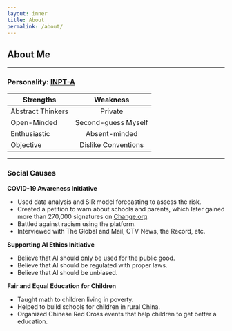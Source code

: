 ```yaml
---
layout: inner
title: About
permalink: /about/
---
```


## About Me
---
### Personality: [INPT-A](https://www.16personalities.com/profiles/142e9ccb7ed1a)

| **Strengths**      | **Weakness**        |
| ------------------ |:-------------------:|
| Abstract Thinkers  | Private             |
| Open-Minded        | Second-guess Myself |
| Enthusiastic       | Absent-minded       |
| Objective          | Dislike Conventions |

---

### Social Causes

**COVID-19 Awareness Initiative**

* Used data analysis and SIR model forecasting to assess the risk. 
* Created a petition to warn about schools and parents, which later gained more than 270,000 signatures on [Change.org](https://www.change.org/p/close-all-schools-in-canada-immediately-to-stop-covid-19).
* Battled against racism using the platform.
* Interviewed with The Global and Mail, CTV News, the Record, etc.

**Supporting AI Ethics Initiative**

* Believe that AI should only be used for the public good.
* Believe that AI should be regulated with proper laws.
* Believe that AI should be unbiased.

**Fair and Equal Education for Children**

* Taught math to children living in poverty.
* Helped to build schools for children in rural China.
* Organized Chinese Red Cross events that help children to get better a education.





